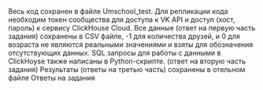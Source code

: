 Весь код сохранен в файле Umschool_test. Для репликации кода необходим токен сообщества для доступа к VK API и доступ (хост, пароль) к сервису ClickHouse Cloud. 
Все данные (ответ на первую часть задания) сохранены в CSV файле, -1 для количества друзей, и 0  для возраста не являются реальными значениями и взяты для обозначения отсутствующих данных.
SQL запросы для работы с данными в ClickHoyse также написаны в Python-скрипте. (ответ на вторую часть задания)
Результаты (ответы на третью часть) сохранены в отельном файле Ответы на задания
